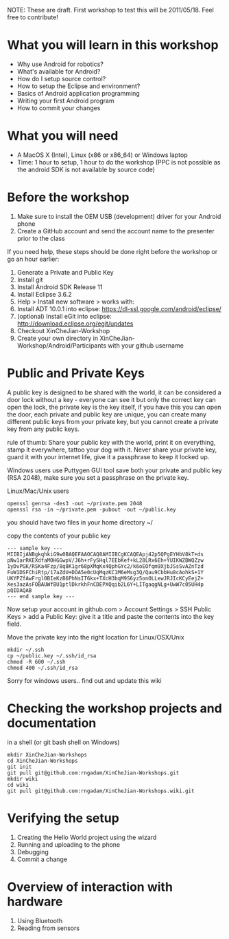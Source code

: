 NOTE: These are draft.  First workshop to test this will be 2011/05/18. Feel free to contribute!

# What you will learn in this workshop
* Why use Android for robotics? 
* What's available for Android?
* How do I setup source control?
* How to setup the Eclipse and environment?
* Basics of Android application programming
* Writing your first Android program
* How to commit your changes

# What you will need

* A MacOS X (Intel), Linux (x86 or x86_64) or Windows laptop 
* Time: 1 hour to setup, 1 hour to do the workshop
(PPC is not possible as the android SDK is not available by source code)

# Before the workshop

1. Make sure to install the OEM USB (development) driver for your Android phone
1. Create a GitHub account and send the account name to the presenter prior to the class

If you need help, these steps should be done right before the workshop or go an hour earlier:

1. Generate a Private and Public Key
1. Install git
1. Install Android SDK Release 11
1. Install Eclipse 3.6.2
1. Help > Install new software > works with: <enter url>
 1. Install ADT 10.0.1 into eclipse: https://dl-ssl.google.com/android/eclipse/
 1. (optional) Install eGit into eclipse: http://download.eclipse.org/egit/updates
1. Checkout XinCheJian-Workshop
1. Create your own directory in XinCheJian-Workshop/Android/Participants with your github username

# Public and Private Keys

A public key is designed to be shared with the world, it can be considered a door lock without a key - everyone can see it but only the correct key can open the lock, the private key is the key itself, if you have this you can open the door, each private and public key are unique, you can create many different public keys from your private key, but you cannot create a private key from any public keys.

rule of thumb: 
 Share your public key with the world, print it on everything, stamp it everywhere, tattoo your dog with it.
 Never share your private key, guard it with your internet life, give it a passphrase to keep it locked up.

Windows users use Puttygen GUI tool save both your private and public key (RSA 2048), make sure you set a passphrase on the private key.

Linux/Mac/Unix users

    openssl genrsa -des3 -out ~/private.pem 2048 
    openssl rsa -in ~/private.pem -pubout -out ~/public.key

you should have two files in your home directory ~/ 

copy the contents of your public key

    --- sample key ---
    MIIBIjANBgkqhkiG9w0BAQEFAAOCAQ8AMIIBCgKCAQEApj42p5QPgEYHbV8kT+ds
    pNw1arRKEXdfaMOHGGwpV/J6h+rFySHql7EEbKef+kL28LRx6Eh+YUIKWZBWQZzw
    1yDvPGK/RSKa4Fzp/8q8K1gr68pXMqKx4QphGYc2/k6oEOfqm9XjbJSsSvAZnTzd
    FuW1DSFChiRtp/17aZdU+DOA5e0cUqMqzKC1M6eMsg3Q/Qau9CbbHu8cAohkS+1Y
    UKYPZfAwFrgl0BIeKzB6PhNsIT6kx+TXcH3bqM9S6yz5onOLLewJRJIcKCyEejZ+
    Xes3azAsFOBAUWfBU1ptlDkrkhFnCDEPXQqib2L6Y+LITgaqgNLg+UwW7c05UH4p
    pQIDAQAB
    --- end sample key ---
    
Now setup your account in github.com > Account Settings > SSH Public Keys > add a Public Key: give it a title and paste the contents into the key field.

Move the private key into the right location for Linux/OSX/Unix

    mkdir ~/.ssh
    cp ~/public.key ~/.ssh/id_rsa
    chmod -R 600 ~/.ssh
    chmod 400 ~/.ssh/id_rsa

Sorry for windows users.. find out and update this wiki


# Checking the workshop projects and documentation

in a shell (or git bash shell on Windows)

    mkdir XinCheJian-Workshops
    cd XinCheJian-Workshops
    git init
    git pull git@github.com:rngadam/XinCheJian-Workshops.git
    mkdir wiki
    cd wiki
    git pull git@github.com:rngadam/XinCheJian-Workshops.wiki.git

# Verifying the setup

1. Creating the Hello World project using the wizard
1. Running and uploading to the phone
1. Debugging
1. Commit a change

# Overview of interaction with hardware

1. Using Bluetooth
1. Reading from sensors